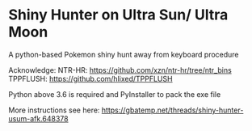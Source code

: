 # Shiny Hunter on Ultra Sun/ Ultra Moon

A python-based Pokemon shiny hunt away from keyboard procedure

Acknowledge:
NTR-HR: https://github.com/xzn/ntr-hr/tree/ntr_bins
TPPFLUSH: https://github.com/hlixed/TPPFLUSH

Python above 3.6 is required and PyInstaller to pack the exe file

More instructions see here: https://gbatemp.net/threads/shiny-hunter-usum-afk.648378

